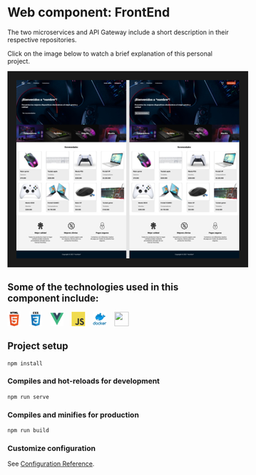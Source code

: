 # Web component: FrontEnd

The two microservices and API Gateway include a short description in their respective repositories.

Click on the image below to watch a brief explanation of this personal project. 

<a href="https://www.youtube.com/watch?v=EZxEW6VZO8U&list=PLUiMsSYMoVSO5IOUzM-dZiSkNLT7gP3MI&index=1" target="_blank"><img src="https://github.com/camm93/webOnlineTechStore/blob/main/TechStore-frontend/home.jpeg" width="500" height="400" border="20" /> </a>


## Some of the technologies used in this component include:
<img height="32" width="30" src="https://raw.githubusercontent.com/github/explore/80688e429a7d4ef2fca1e82350fe8e3517d3494d/topics/html/html.png" >&emsp;</img>  <img height="32" width="30" src="https://raw.githubusercontent.com/github/explore/80688e429a7d4ef2fca1e82350fe8e3517d3494d/topics/css/css.png" >&emsp;</img>   <img height="32" width="30" src="https://raw.githubusercontent.com/github/explore/80688e429a7d4ef2fca1e82350fe8e3517d3494d/topics/vue/vue.png" />&emsp;</img>   <img height="32" width="30" src="https://raw.githubusercontent.com/github/explore/80688e429a7d4ef2fca1e82350fe8e3517d3494d/topics/javascript/javascript.png" />&emsp;</img>   <img height="32" width="30" src="https://raw.githubusercontent.com/github/explore/80688e429a7d4ef2fca1e82350fe8e3517d3494d/topics/docker/docker.png" />&emsp;</img>   <img height="32" width="32" src="https://cdn.jsdelivr.net/npm/simple-icons@v6/icons/youtube.svg" />


## Project setup
```
npm install
```

### Compiles and hot-reloads for development
```
npm run serve
```

### Compiles and minifies for production
```
npm run build
```

### Customize configuration
See [Configuration Reference](https://cli.vuejs.org/config/).
